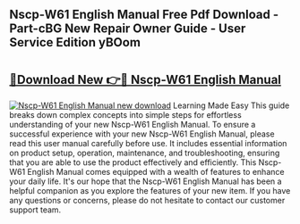 ## Nscp-W61 English Manual Free Pdf Download - Part-cBG New Repair Owner Guide - User Service Edition yBOom

# <h2><a href="http://bc98251.oget.top/?id=Nscp-W61+English+Manual">🔗Download New 👉🔴 Nscp-W61 English Manual</a></h2>

[![Nscp-W61 English Manual new download](https://i.imgur.com/5g1atiW.png)](http://bc98251.oget.top/?id=Nscp-W61+English+Manual)
Learning Made Easy This guide breaks down complex concepts into simple steps for effortless understanding of your new Nscp-W61 English Manual. To ensure a successful experience with your new Nscp-W61 English Manual, please read this user manual carefully before use. It includes essential information on product setup, operation, maintenance, and troubleshooting, ensuring that you are able to use the product effectively and efficiently. This Nscp-W61 English Manual comes equipped with a wealth of features to enhance your daily life. It's our hope that the Nscp-W61 English Manual has been a helpful companion as you explore the features of your new item. If you have any questions or concerns, please do not hesitate to contact our customer support team.
